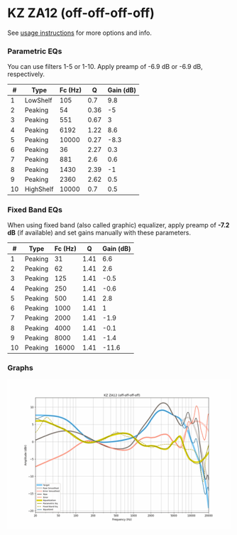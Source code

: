 # KZ ZA12 (off-off-off-off)
See [usage instructions](https://github.com/jaakkopasanen/AutoEq#usage) for more options and info.

### Parametric EQs
You can use filters 1-5 or 1-10. Apply preamp of -6.9 dB or -6.9 dB, respectively.

|   # | Type      |   Fc (Hz) |    Q |   Gain (dB) |
|-----|-----------|-----------|------|-------------|
|   1 | LowShelf  |       105 | 0.7  |         9.8 |
|   2 | Peaking   |        54 | 0.36 |        -5   |
|   3 | Peaking   |       551 | 0.67 |         3   |
|   4 | Peaking   |      6192 | 1.22 |         8.6 |
|   5 | Peaking   |     10000 | 0.27 |        -8.3 |
|   6 | Peaking   |        36 | 2.27 |         0.3 |
|   7 | Peaking   |       881 | 2.6  |         0.6 |
|   8 | Peaking   |      1430 | 2.39 |        -1   |
|   9 | Peaking   |      2360 | 2.62 |         0.5 |
|  10 | HighShelf |     10000 | 0.7  |         0.5 |

### Fixed Band EQs
When using fixed band (also called graphic) equalizer, apply preamp of **-7.2 dB** (if available) and set gains manually with these parameters.

|   # | Type    |   Fc (Hz) |    Q |   Gain (dB) |
|-----|---------|-----------|------|-------------|
|   1 | Peaking |        31 | 1.41 |         6.6 |
|   2 | Peaking |        62 | 1.41 |         2.6 |
|   3 | Peaking |       125 | 1.41 |        -0.5 |
|   4 | Peaking |       250 | 1.41 |        -0.6 |
|   5 | Peaking |       500 | 1.41 |         2.8 |
|   6 | Peaking |      1000 | 1.41 |         1   |
|   7 | Peaking |      2000 | 1.41 |        -1.9 |
|   8 | Peaking |      4000 | 1.41 |        -0.1 |
|   9 | Peaking |      8000 | 1.41 |        -1.4 |
|  10 | Peaking |     16000 | 1.41 |       -11.6 |

### Graphs
![](./KZ%20ZA12%20(off-off-off-off).png)
